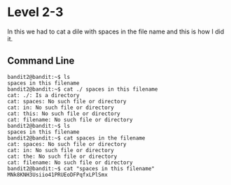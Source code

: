 # Level 2-3
In this we had to cat a dile with spaces in the file name and this is how I did it.
## Command Line
```
bandit2@bandit:~$ ls
spaces in this filename
bandit2@bandit:~$ cat ./ spaces in this filename
cat: ./: Is a directory
cat: spaces: No such file or directory
cat: in: No such file or directory
cat: this: No such file or directory
cat: filename: No such file or directory
bandit2@bandit:~$ ls
spaces in this filename
bandit2@bandit:~$ cat spaces in the filename
cat: spaces: No such file or directory
cat: in: No such file or directory
cat: the: No such file or directory
cat: filename: No such file or directory
bandit2@bandit:~$ cat "spaces in this filename"
MNk8KNH3Usiio41PRUEoDFPqfxLPlSmx
```
